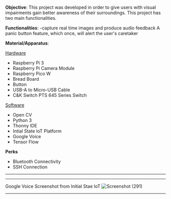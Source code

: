 
**Objective**: This project was developed in order to give users with visual impairments gain better awareness of their surroundings. This project has two main functionalities. 

**Functionalities**: 
  -capture real time images and produce audio feedback
                 A panic button feature, which once, will alert the user's caretaker

**Material/Apparatus**:

<ins>Hardware</ins>
  - Raspberry Pi 3
  - Raspberry Pi Camera Module
  - Raspberry Pico W
  - Bread Board
  - Button
  - USB-A to Micro-USB Cable
  - C&K Switch PTS 645 Series Switch
    
<ins>Software</ins>

- Open CV
- Python 3
- Thonny IDE
- Intial State IoT Platform
- Google Voice
- Tensor Flow

**Perks**
- Bluetooth Connectivity
- SSH Connection

-----------------------------------------------------------------------------





------------------------------------------------------------------------------

Google Voice Screenshot from Initial Stae IoT
![Screenshot (291)](https://github.com/user-attachments/assets/9e7c19d1-a734-435a-900f-9c98806d681e)

---------------------------------------------------------------------------------


